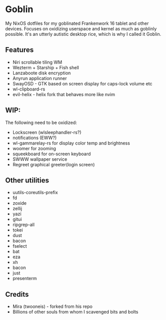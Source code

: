 # Goblin

My NixOS dotfiles for my goblinated Frankenwork 16 tablet and other devices.
Focuses on oxidizing userspace and kernel as much as goblinly possible.
It's an utterly autistic desktop rice, which is why I called it Goblin.

## Features
- Niri scrollable tiling WM
- Wezterm + Starship + Fish shell
- Lanzaboote disk encryption
- Anyrun application runner
- SwayOSD - GTK based on screen display for caps-lock volume etc
- wl-clipboard-rs
- evil-helix - helix fork that behaves more like nvim

## WIP:
The following need to be oxidized:
- Lockscreen (wlsleephandler-rs?)
- notifications (EWW?)
- wl-gammarelay-rs for display color temp and brightness
- woomer for zooming
- squeekboard for on-screen keyboard
- SWWW wallpaper service
- Regreet graphical greeter(login screen)

## Other utilities
- uutils-coreutils-prefix
- fd
- zoxide
- zellij
- yazi
- gitui
- ripgrep-all
- tokei
- dust
- bacon
- fselect
- bat
- eza
- xh
- bacon
- just
- presenterm

## Credits
- Mira (twooneis) - forked from his repo
- Billions of other souls from whom I scavenged bits and bolts